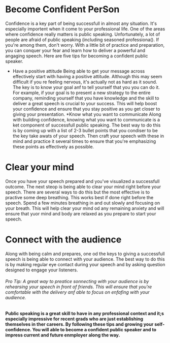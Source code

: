 # Become Confident PerSon
Confidence is a key part of being successfull in almost any situation. It's especially importent when it come to your professional life. 
One of the areas where confidence really matters is public speaking. 
Unfortunately, a lot of people are afraid of public speaking (including seasoned professiona(). 
If you're among them, don't worry. With a little bit of practice and preparation, you can conquer your fear and learn how to deliver a powerful and angaging speech.
Here are five tips for becoming a confident public speaker.
* Have a positive attitude
Being able to get your message across effectively start with having a positive attitude. Although this may seem difficult if you re feeling nervous, it's actually not as hard as it sound.
The key is to know your goal anf to tell yourself that you you can do it. 
For example, if your goal is to present a new strategy to the entire company, reminding yourself that you have knowledge and the skill to deliver a great speech is crucial to your success. 
This will help boost your confidence and ensure that you stay positive as you get closer to giving your presentation. 
*Know what you want to communicate
Along with building confidence, knowing what you want to communicate is a ket component of successfull public speaking. The best way to do this is by coming up with a list of 2-3 bullet points that you condiser to be the key take awats of your speech. 
Then craft your speech with these in mind and practice it several times to ensure that you're emphasizing these points as effectively as possible.
# Clear your mind
Once you have  your speech prepared and you've visualized a successfull outcome. The next steop is being able to clear your mind right before your speech. There are several ways to do this but the most effective is to practive some deep breathing. This works best if done right before the speech. Spend a few minutes breathing in and out slowly and focusing on your breath. This will help clear your mind od any remaining anxiety and will ensure that yuor mind and body are relaxed as you prepare to start your speech.
# Connect with the audience
Along with being calm and prepares, one od the keys to giving a successfull speech is being able to connect with your audience. The best way to do this is by making regular eye contact during your speech and by asking question designed to engage your listeners. 
###### Pro Tip:  A great way to preatice sonnecting with your audience is by rehearsing your speech in front of friends. This will ensure that you're comfortable with the delivery anf able to focus on enfafing with your audience.
#### Public speaking is a great skill to have in any professional context and it;s especially impressive for recent grads who are just establishing themselves in ther careers. By following these tips and growing your self-confidence. You will able to become a confident public speaker and to impress current and future enmployer along the way.
